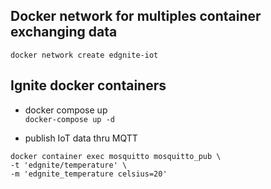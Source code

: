 ## Docker network for multiples container exchanging data
`docker network create edgnite-iot`

## Ignite docker containers
- docker compose up  
`docker-compose up -d` 

- publish IoT data thru MQTT
```
docker container exec mosquitto mosquitto_pub \
-t 'edgnite/temperature' \
-m 'edgnite_temperature celsius=20'
```

